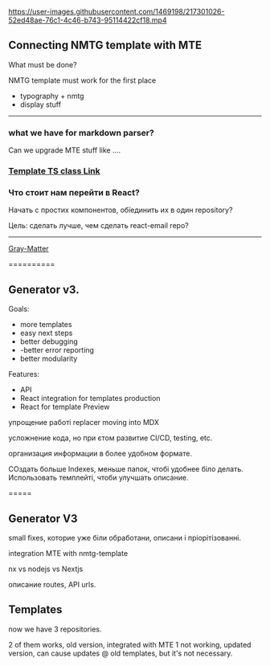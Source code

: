 
https://user-images.githubusercontent.com/1469198/217301026-52ed48ae-76c1-4c46-b743-95114422cf18.mp4

## Connecting NMTG template with MTE

What must be done?

NMTG template must work for the first place

- typography + nmtg
- display stuff


---


### what we have for markdown parser?

Can we upgrade MTE stuff like ....







### [Template TS class Link](https://github.com/LLazyEmail/documentation/blob/main/docs/templates/template-class-typescript.md)




### **Что стоит нам перейти в React?** 

Начать с простих компонентов, обїединить их в один repository?

Цель: сделать лучше, чем сделать react-email repo?


----

[Gray-Matter](https://github.com/LLazyEmail/documentation/blob/main/docs/templates/yaml-config.md)

==========


## Generator v3.

Goals:
- more templates
- easy next steps
- better debugging
- -better error reporting
- better modularity


Features:
- API
- React integration for templates production
- React for template Preview

упрощение работі replacer
moving into MDX

усложнение кода, но при єтом развитие CI/CD, testing, etc.

организация информации в более удобном формате.


СОздать больше Indexes, меньше папок, чтобі удобнее біло делать. Использовать темплейті, чтоби улучшать описание.


=====


## Generator V3
small fixes, которие уже біли обработани, описани і пріорітізованні.

integration MTE with nmtg-template

nx vs nodejs vs Nextjs

описание routes, API urls.


## Templates
now we have 3 repositories.

2 of them works, old version, integrated with MTE
1 not working, updated version, can cause updates @ old templates, but it's not necessary.

